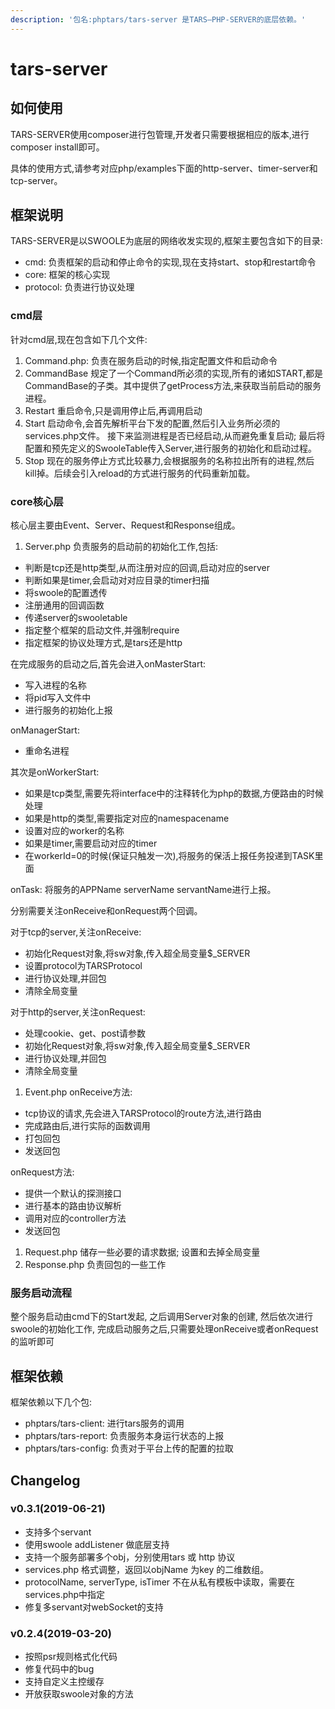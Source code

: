 ```yaml
---
description: '包名:phptars/tars-server 是TARS—PHP-SERVER的底层依赖。'
---
```


# tars-server

## 如何使用

TARS-SERVER使用composer进行包管理,开发者只需要根据相应的版本,进行composer install即可。

具体的使用方式,请参考对应php/examples下面的http-server、timer-server和tcp-server。

## 框架说明

TARS-SERVER是以SWOOLE为底层的网络收发实现的,框架主要包含如下的目录:

* cmd: 负责框架的启动和停止命令的实现,现在支持start、stop和restart命令
* core: 框架的核心实现
* protocol: 负责进行协议处理

### cmd层

针对cmd层,现在包含如下几个文件:

1. Command.php: 负责在服务启动的时候,指定配置文件和启动命令
2. CommandBase 规定了一个Command所必须的实现,所有的诸如START,都是CommandBase的子类。其中提供了getProcess方法,来获取当前启动的服务进程。
3. Restart 重启命令,只是调用停止后,再调用启动
4. Start 启动命令,会首先解析平台下发的配置,然后引入业务所必须的services.php文件。 接下来监测进程是否已经启动,从而避免重复启动; 最后将配置和预先定义的SwooleTable传入Server,进行服务的初始化和启动过程。
5. Stop 现在的服务停止方式比较暴力,会根据服务的名称拉出所有的进程,然后kill掉。后续会引入reload的方式进行服务的代码重新加载。

### core核心层

核心层主要由Event、Server、Request和Response组成。

1. Server.php 负责服务的启动前的初始化工作,包括:

* 判断是tcp还是http类型,从而注册对应的回调,启动对应的server
* 判断如果是timer,会启动对对应目录的timer扫描
* 将swoole的配置透传
* 注册通用的回调函数
* 传递server的swooletable
* 指定整个框架的启动文件,并强制require
* 指定框架的协议处理方式,是tars还是http

在完成服务的启动之后,首先会进入onMasterStart:

* 写入进程的名称
* 将pid写入文件中
* 进行服务的初始化上报

onManagerStart:

* 重命名进程

其次是onWorkerStart:

* 如果是tcp类型,需要先将interface中的注释转化为php的数据,方便路由的时候处理
* 如果是http的类型,需要指定对应的namespacename
* 设置对应的worker的名称
* 如果是timer,需要启动对应的timer
* 在workerId=0的时候\(保证只触发一次\),将服务的保活上报任务投递到TASK里面

onTask: 将服务的APPName serverName servantName进行上报。

分别需要关注onReceive和onRequest两个回调。

对于tcp的server,关注onReceive:

* 初始化Request对象,将sw对象,传入超全局变量$\_SERVER
* 设置protocol为TARSProtocol
* 进行协议处理,并回包
* 清除全局变量

对于http的server,关注onRequest:

* 处理cookie、get、post请参数
* 初始化Request对象,将sw对象,传入超全局变量$\_SERVER
* 进行协议处理,并回包
* 清除全局变量

1. Event.php onReceive方法:

* tcp协议的请求,先会进入TARSProtocol的route方法,进行路由
* 完成路由后,进行实际的函数调用
* 打包回包
* 发送回包

onRequest方法:

* 提供一个默认的探测接口
* 进行基本的路由协议解析
* 调用对应的controller方法
* 发送回包

1. Request.php 储存一些必要的请求数据; 设置和去掉全局变量
2. Response.php 负责回包的一些工作

### 服务启动流程

整个服务启动由cmd下的Start发起, 之后调用Server对象的创建, 然后依次进行swoole的初始化工作, 完成启动服务之后,只需要处理onReceive或者onRequest的监听即可

## 框架依赖

框架依赖以下几个包:

* phptars/tars-client: 进行tars服务的调用
* phptars/tars-report: 负责服务本身运行状态的上报
* phptars/tars-config: 负责对于平台上传的配置的拉取

## Changelog

### v0.3.1\(2019-06-21\)

* 支持多个servant
* 使用swoole addListener 做底层支持
* 支持一个服务部署多个obj，分别使用tars 或 http 协议
* services.php 格式调整，返回以objName 为key 的二维数组。
* protocolName, serverType, isTimer 不在从私有模板中读取，需要在services.php中指定
* 修复多servant对webSocket的支持

### v0.2.4\(2019-03-20\)

* 按照psr规则格式化代码
* 修复代码中的bug
* 支持自定义主控缓存
* 开放获取swoole对象的方法

